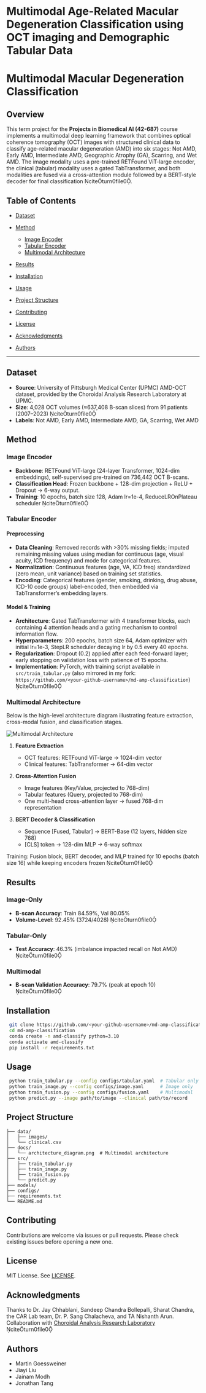 # Multimodal Age-Related Macular Degeneration Classification using OCT imaging and Demographic Tabular Data

# Multimodal Macular Degeneration Classification

## Overview

This term project for the **Projects in Biomedical AI (42-687)** course implements a multimodal deep learning framework that combines optical coherence tomography (OCT) images with structured clinical data to classify age-related macular degeneration (AMD) into six stages: Not AMD, Early AMD, Intermediate AMD, Geographic Atrophy (GA), Scarring, and Wet AMD. The image modality uses a pre-trained RETFound ViT-large encoder, the clinical (tabular) modality uses a gated TabTransformer, and both modalities are fused via a cross-attention module followed by a BERT-style decoder for final classification citeturn0file0.

## Table of Contents

* [Dataset](#dataset)
* [Method](#method)

  * [Image Encoder](#image-encoder)
  * [Tabular Encoder](#tabular-encoder)
  * [Multimodal Architecture](#multimodal-architecture)
* [Results](#results)
* [Installation](#installation)
* [Usage](#usage)
* [Project Structure](#project-structure)
* [Contributing](#contributing)
* [License](#license)
* [Acknowledgments](#acknowledgments)
* [Authors](#authors)

---

## Dataset

* **Source**: University of Pittsburgh Medical Center (UPMC) AMD-OCT dataset, provided by the Choroidal Analysis Research Laboratory at UPMC.
* **Size**: 4,028 OCT volumes (≈637,408 B-scan slices) from 91 patients (2007–2023) citeturn0file0
* **Labels**: Not AMD, Early AMD, Intermediate AMD, GA, Scarring, Wet AMD

## Method

### Image Encoder

* **Backbone**: RETFound ViT-large (24-layer Transformer, 1024-dim embeddings), self-supervised pre-trained on 736,442 OCT B-scans.
* **Classification Head**: Frozen backbone + 128-dim projection + ReLU + Dropout → 6-way output.
* **Training**: 10 epochs, batch size 128, Adam lr=1e-4, ReduceLROnPlateau scheduler citeturn0file0

### Tabular Encoder

#### Preprocessing

* **Data Cleaning**: Removed records with >30% missing fields; imputed remaining missing values using median for continuous (age, visual acuity, ICD frequency) and mode for categorical features.
* **Normalization**: Continuous features (age, VA, ICD freq) standardized (zero mean, unit variance) based on training set statistics.
* **Encoding**: Categorical features (gender, smoking, drinking, drug abuse, ICD-10 code groups) label-encoded, then embedded via TabTransformer’s embedding layers.

#### Model & Training

* **Architecture**: Gated TabTransformer with 4 transformer blocks, each containing 4 attention heads and a gating mechanism to control information flow.
* **Hyperparameters**: 200 epochs, batch size 64, Adam optimizer with initial lr=1e-3, StepLR scheduler decaying lr by 0.5 every 40 epochs.
* **Regularization**: Dropout (0.2) applied after each feed-forward layer; early stopping on validation loss with patience of 15 epochs.
* **Implementation**: PyTorch, with training script available in `src/train_tabular.py` (also mirrored in my fork: `https://github.com/<your-github-username>/md-amp-classification`) citeturn0file0

### Multimodal Architecture

Below is the high-level architecture diagram illustrating feature extraction, cross-modal fusion, and classification stages.

![Multimodal Architecture](images/multimodal_architecture.png)

1. **Feature Extraction**

   * OCT features: RETFound ViT-large → 1024-dim vector
   * Clinical features: TabTransformer → 64-dim vector
2. **Cross-Attention Fusion**

   * Image features (Key/Value, projected to 768-dim)
   * Tabular features (Query, projected to 768-dim)
   * One multi-head cross-attention layer → fused 768-dim representation
3. **BERT Decoder & Classification**

   * Sequence \[Fused, Tabular] → BERT-Base (12 layers, hidden size 768)
   * \[CLS] token → 128-dim MLP → 6-way softmax

Training: Fusion block, BERT decoder, and MLP trained for 10 epochs (batch size 16) while keeping encoders frozen citeturn0file0

## Results

### Image-Only

* **B-scan Accuracy**: Train 84.59%, Val 80.05%
* **Volume-Level**: 92.45% (3724/4028) citeturn0file0

### Tabular-Only

* **Test Accuracy**: 46.3% (imbalance impacted recall on Not AMD) citeturn0file0

### Multimodal

* **B-scan Validation Accuracy**: 79.7% (peak at epoch 10) citeturn0file0

## Installation

```bash
 git clone https://github.com/<your-github-username>/md-amp-classification.git
 cd md-amp-classification
 conda create -n amd-classify python=3.10
 conda activate amd-classify
 pip install -r requirements.txt
```

## Usage

```bash
 python train_tabular.py --config configs/tabular.yaml  # Tabular only
 python train_image.py --config configs/image.yaml      # Image only
 python train_fusion.py --config configs/fusion.yaml    # Multimodal
 python predict.py --image path/to/image --clinical path/to/record
```

## Project Structure

```
├── data/
│   ├── images/
│   └── clinical.csv
├── docs/
│   └── architecture_diagram.png  # Multimodal architecture
├── src/
│   ├── train_tabular.py
│   ├── train_image.py
│   ├── train_fusion.py
│   └── predict.py
├── models/
├── configs/
├── requirements.txt
└── README.md
```

## Contributing

Contributions are welcome via issues or pull requests. Please check existing issues before opening a new one.

## License

MIT License. See [LICENSE](LICENSE).

## Acknowledgments

Thanks to Dr. Jay Chhablani, Sandeep Chandra Bollepalli, Sharat Chandra, the CAR Lab team, Dr. P. Sang Chalacheva, and TA Nishanth Arun.
Collaboration with [Choroidal Analysis Research Laboratory](https://ophthalmology.pitt.edu/research/basic-science-research/laboratories/choroidal-analysis-research-laboratory) citeturn0file0

## Authors

* Martin Goessweiner
* Jiayi Liu
* Jainam Modh
* Jonathan Tang



